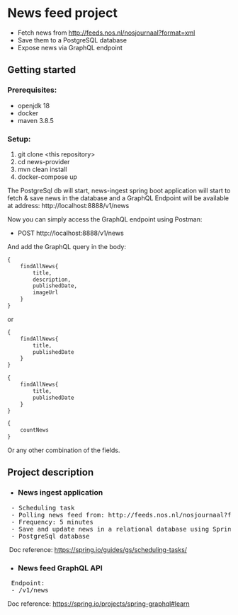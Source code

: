 # News feed project

- Fetch news from http://feeds.nos.nl/nosjournaal?format=xml
- Save them to a PostgreSQL database
- Expose news via GraphQL endpoint

## Getting started

### Prerequisites:

- openjdk 18
- docker
- maven 3.8.5

### Setup:

1. git clone \<this repository>
2. cd news-provider
3. mvn clean install
4. docker-compose up

The PostgreSql db will start, news-ingest spring boot application will start to fetch & save news in the database and a GraphQL Endpoint will be available at address: http://localhost:8888/v1/news

Now you can simply access the GraphQL endpoint using Postman:
- POST http://localhost:8888/v1/news

And add the GraphQL query in the body:

```graphql
{
    findAllNews{
        title,
        description,
        publishedDate,
        imageUrl
    }
}
```
or

```graphql
{
    findAllNews{
        title,
        publishedDate
    }
}
```

```graphql
{
    findAllNews{
        title,
        publishedDate
    }
}
```

```graphql
{
    countNews
}
```
Or any other combination of the fields.

## Project description
- ### News ingest application
<pre>
&nbsp;- Scheduling task
&nbsp;- Polling news feed from: <a>http://feeds.nos.nl/nosjournaal?format=xml</a>
&nbsp;- Frequency: 5 minutes
&nbsp;- Save and update news in a relational database using Spring Data jpa
&nbsp;- PostgreSql database
</pre>  

&nbsp;Doc reference: https://spring.io/guides/gs/scheduling-tasks/

- ### News feed GraphQL API
<pre>
&nbsp;Endpoint:
&nbsp;- /v1/news
</pre>

Doc reference: https://spring.io/projects/spring-graphql#learn
